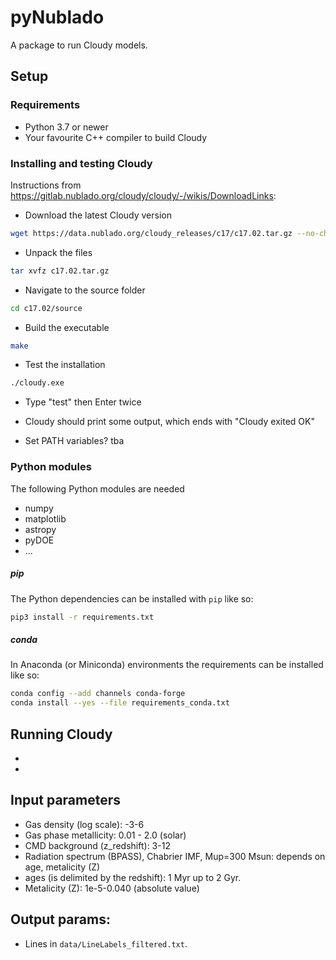 # pyNublado

A package to run Cloudy models.

## Setup
### Requirements
 * Python 3.7 or newer
 * Your favourite C++ compiler to build Cloudy


### Installing and testing Cloudy
Instructions from https://gitlab.nublado.org/cloudy/cloudy/-/wikis/DownloadLinks:
* Download the latest Cloudy version
```bash
wget https://data.nublado.org/cloudy_releases/c17/c17.02.tar.gz --no-check-certificate
```
* Unpack the files
```bash
tar xvfz c17.02.tar.gz
```
* Navigate to the source folder
```bash
cd c17.02/source
```
* Build the executable
```bash
make
```
* Test the installation  
```bash
./cloudy.exe
```
* Type "test" then Enter twice
* Cloudy should print some output, which ends with "Cloudy exited OK"

* Set PATH variables? tba

### Python modules
The following Python modules are needed

* numpy
* matplotlib
* astropy
* pyDOE
* ...

##### pip
The Python dependencies can be installed with `pip` like so:
```bash
pip3 install -r requirements.txt
```

##### conda
In Anaconda (or Miniconda) environments the requirements can be installed like so:
```bash
conda config --add channels conda-forge
conda install --yes --file requirements_conda.txt
```

## Running Cloudy

*
*


## Input parameters
* Gas density (log scale): -3-6
* Gas phase metallicity: 0.01 - 2.0 (solar)
* CMD background (z_redshift): 3-12
* Radiation spectrum (BPASS), Chabrier IMF, Mup=300 Msun: depends on age, metalicity (Z)
* ages (is delimited by the redshift): 1 Myr up to 2 Gyr.
* Metalicity (Z): 1e-5-0.040 (absolute value)


## Output params:
* Lines in ```data/LineLabels_filtered.txt```.
